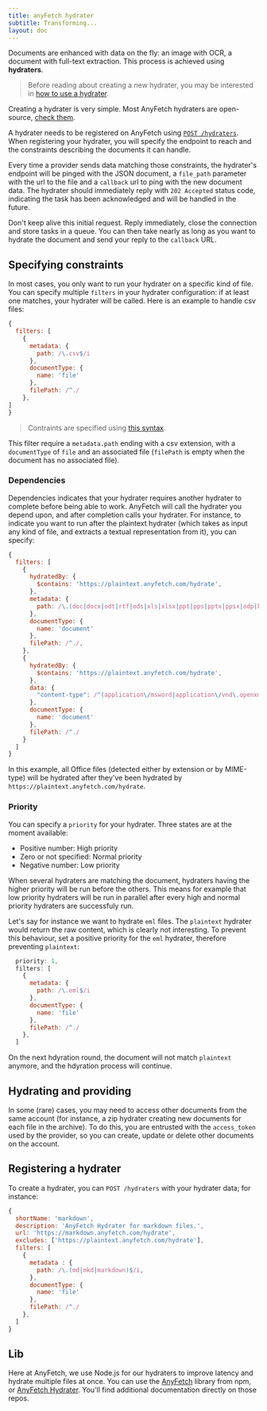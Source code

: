 ```yaml
---
title: anyFetch hydrater
subtitle: Transforming...
layout: doc
---
```

Documents are enhanced with data on the fly: an image with OCR, a document with full-text extraction. This process is achieved using **hydraters**.

> Before reading about creating a new hydrater, you may be interested in [how to use a hydrater](/guides/using/hydrater.html).

Creating a hydrater is very simple. Most AnyFetch hydraters are open-source, [check them](https://github.com/search?q=%40AnyFetch+hydrater).

A hydrater needs to be registered on AnyFetch using [`POST /hydraters`](endpoints/#hydraters-hydraters-post). When registering your hydrater, you will specify the endpoint to reach and the constraints describing the documents it can handle.

Every time a provider sends data matching those constraints, the hydrater's endpoint will be pinged with the JSON document, a `file_path` parameter with the url to the file and a `callback` url to ping with the new document data.
The hydrater should immediately reply with `202 Accepted` status code, indicating the task has been acknowledged and will be handled in the future.

Don't keep alive this initial request. Reply immediately, close the connection and store tasks in a queue.
You can then take nearly as long as you want to hydrate the document and send your reply to the `callback` URL.

## Specifying constraints
In most cases, you only want to run your hydrater on a specific kind of file. You can specify multiple `filters` in your hydrater configuration: if at least one matches, your hydrater will be called. Here is an example to handle csv files:

```javascript
{
  filters: [
    {
      metadata: {
        path: /\.csv$/i
      },
      documentType: {
        name: 'file'
      },
      filePath: /^./
    },
]
}
```

> Contraints are specified using [this syntax](https://www.npmjs.org/package/match-constraints).

This filter require a `metadata.path` ending with a csv extension, with a `documentType` of `file` and an associated file (`filePath` is empty when the document has no associated file).

### Dependencies
Dependencies indicates that your hydrater requires another hydrater to complete before being able to work. AnyFetch will call the hydrater you depend upon, and after completion calls your hydrater. For instance, to indicate you want to run after the plaintext hydrater (which takes as input any kind of file, and extracts a textual representation from it), you can specify:

```javascript
{
  filters: [
    {
      hydratedBy: {
        $contains: 'https://plaintext.anyfetch.com/hydrate',
      },
      metadata: {
        path: /\.(doc|docx|odt|rtf|ods|xls|xlsx|ppt|pps|pptx|ppsx|odp|key)$/i
      },
      documentType: {
        name: 'document'
      },
      filePath: /^./,
    },
    {
      hydratedBy: {
        $contains: 'https://plaintext.anyfetch.com/hydrate',
      },
      data: {
        "content-type": /^(application\/msword|application\/vnd\.openxmlformats-officedocument\.wordprocessingml\.document|application\/vnd\.ms-excel|application\/vnd\.openxmlformats-officedocument\.spreadsheetml\.sheet|application\/vnd\.ms-powerpoint|application\/vnd\.openxmlformats-officedocument\.presentationml\.presentation|application\/vnd\.openxmlformats-officedocument\.presentationml\.slideshow)$/i
      },
      documentType: {
        name: 'document'
      },
      filePath: /^./
    }
  ]
}
```

In this example, all Office files (detected either by extension or by MIME-type) will be hydrated after they've been hydrated by `https://plaintext.anyfetch.com/hydrate`.


### Priority
You can specify a `priority` for your hydrater. Three states are at the moment available:

* Positive number: High priority
* Zero or not specified: Normal priority
* Negative number: Low priority

When several hydraters are matching the document, hydraters having the higher priority will be run before the others. This means for example that low priority hydraters will be run in parallel after every high and normal priority hydraters are successfuly run.

Let's say for instance we want to hydrate `eml` files. The `plaintext` hydrater would return the raw content, which is clearly not interesting. To prevent this behaviour, set a positive priority for the `eml` hydrater, therefore preventing `plaintext`:

```javascript
  priority: 1,
  filters: [
    {
      metadata: {
        path: /\.eml$/i
      },
      documentType: {
        name: 'file'
      },
      filePath: /^./
    },
  ]
```

On the next hdyration round, the document will not match `plaintext` anymore, and the hdyration process will continue.

## Hydrating and providing
In some (rare) cases, you may need to access other documents from the same account (for instance, a zip hydrater creating new documents for each file in the archive). To do this, you are entrusted with the `access_token` used by the provider, so you can create, update or delete other documents on the account.

## Registering a hydrater
To create a hydrater, you can `POST /hydraters` with your hydrater data; for instance:

```javascript
{
  shortName: 'markdown',
  description: 'AnyFetch Hydrater for markdown files.',
  url: 'https://markdown.anyfetch.com/hydrate',
  excludes: ['https://plaintext.anyfetch.com/hydrate'],
  filters: [
    {
      metadata : {
        path: /\.(md|mkd|markdown)$/i,
      },
      documentType: {
        name: 'file'
      },
      filePath: /^./
    },
  ]
}
```

## Lib
Here at AnyFetch, we use Node.js for our hydraters to improve latency and hydrate multiple files at once. You can use the [AnyFetch](https://npmjs.org/package/anyfetch) library from npm, or [AnyFetch Hydrater](https://npmjs.org/package/anyfetch-hydrater). You'll find additional documentation directly on those repos.
